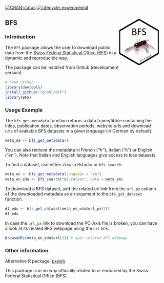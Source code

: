 <!-- badges: start -->
[![CRAN
status](https://www.r-pkg.org/badges/version/BFS)](https://CRAN.R-project.org/package=BFS)
[![Lifecycle:
experimental](https://img.shields.io/badge/lifecycle-experimental-orange.svg)](https://www.tidyverse.org/lifecycle/#experimental)
<!-- badges: end -->

BFS <img src="man/figures/logo.png" align="right" />
----------------------------------------------------

### Introduction

The `BFS` package allows the user to download public data from the
<a href="https://www.bfs.admin.ch/bfs/en/home.html" target="_blank">Swiss Federal Statistical Office (BFS)</a>
in a dynamic and reproducible way.

The package can be installed from Github (development version):

``` r
# From Github
library(devtools)
install_github("lgnbhl/BFS")
library(BFS)
```

### Usage Example

The `bfs_get_metadata` function returns a data frame/tibble containing
the titles, publication dates, observation periods, website urls and
download urls of available BFS datasets in a given language (in German
by default):

``` r
meta_de <- bfs_get_metadata()
```

You can also retrieve the metadata in French (“fr”), Italian (“it”) or
English (“en”). Note that Italian and English languages give access to
less datasets.

To find a dataset, use either `View` in Rstudio or `bfs_search`:

``` r
meta_en <- bfs_get_metadata(language = "en")
meta_en_edu <- bfs_search("education", data = meta_en)
```

To download a BFS dataset, add the related url link from the `url_px`
column of the downloaded metadata as an argument to the
`bfs_get_dataset` function.

``` r
df_edu <- bfs_get_dataset(meta_en_edu$url_px[3])
df_edu
```

In case the `url_px` link to download the PC-Axis file is broken, you
can have a look at its related BFS webpage using the `url` link.

``` r
browseURL(meta_en_edu$url[3]) # open related BFS webpage
```

### Other information

Alternative R package:
<a href="https://github.com/rOpenGov/pxweb" target="_blank">pxweb</a>

This package is in no way officially related to or endorsed by the Swiss
Federal Statistical Office (BFS).
